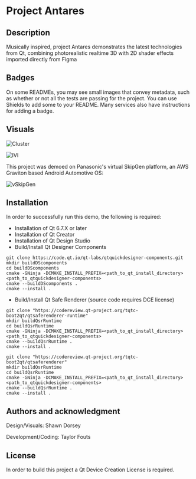 # Project Antares


## Description
Musically inspired, project Antares demonstrates the latest technologies from Qt, combining photorealistic realtime 3D with 2D shader effects imported directly from Figma

## Badges
On some READMEs, you may see small images that convey metadata, such as whether or not all the tests are passing for the project. You can use Shields to add some to your README. Many services also have instructions for adding a badge.

## Visuals
![Cluster](cluster.png)

![IVI](ivi.png)

This project was demoed on Panasonic's virtual SkipGen platform, an AWS Graviton based Android Automotive OS:

![vSkipGen](skipgen.png)

## Installation
In order to successfully run this demo, the following is required:

* Installation of Qt 6.7.X or later
* Installation of Qt Creator
* Installation of Qt Design Studio
* Build/Install Qt Designer Components 
```
git clone https://code.qt.io/qt-labs/qtquickdesigner-components.git
mkdir buildDScomponents
cd buildDScomponents
cmake -GNinja -DCMAKE_INSTALL_PREFIX=<path_to_qt_install_directory> <path_to_qtquickdesigner-components>
cmake --buildDScomponents .
cmake --install .
```
* Build/Install Qt Safe Renderer (source code requires DCE license)
```
git clone "https://codereview.qt-project.org/tqtc-boot2qt/qtsaferenderer-runtime"
mkdir buildQsrRuntime
cd buildQsrRuntime
cmake -GNinja -DCMAKE_INSTALL_PREFIX=<path_to_qt_install_directory> <path_to_qtquickdesigner-components>
cmake --buildQsrRuntime .
cmake --install .
```
```
git clone "https://codereview.qt-project.org/tqtc-boot2qt/qtsaferenderer"
mkdir buildQsrRuntime
cd buildQsrRuntime
cmake -GNinja -DCMAKE_INSTALL_PREFIX=<path_to_qt_install_directory> <path_to_qtquickdesigner-components>
cmake --buildQsrRuntime .
cmake --install .
```
## Authors and acknowledgment
Design/Visuals: Shawn Dorsey

Development/Coding: Taylor Fouts

## License
In order to build this project a Qt Device Creation License is required.
